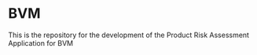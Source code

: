# BVM
This is the repository for the development of the Product Risk Assessment Application for BVM
